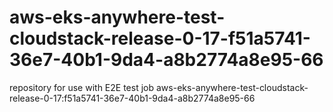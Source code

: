 # aws-eks-anywhere-test-cloudstack-release-0-17-f51a5741-36e7-40b1-9da4-a8b2774a8e95-66
repository for use with E2E test job aws-eks-anywhere-test-cloudstack-release-0-17:f51a5741-36e7-40b1-9da4-a8b2774a8e95-66
